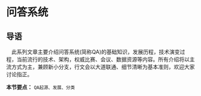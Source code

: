 # 问答系统  
## 导语  
&ensp;&ensp;此系列文章主要介绍问答系统(简称QA)的基础知识，发展历程，技术演变过程，当前流行的技术、架构，权威比赛、会议、数据资源等内容。所有介绍将以主流方式为主，兼顾新小分支，行文会以大道联通、细节清晰为基本准则，欢迎大家讨论指正。  
  
**本节要点：** `QA起源、发展、分类`  
